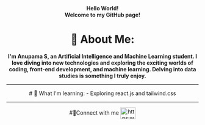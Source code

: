 <div align="center">
<strong>Hello World!<br />
Welcome to my GitHub page!</strong>


# 💫 About Me:
**I'm Anupama S, an Artificial Intelligence and Machine Learning student. I love diving into new technologies and exploring the exciting worlds of coding, front-end development, and machine learning. Delving into data studies is something I truly enjoy.**
<hr />
 # 🌱 What I'm learning: 
 - Exploring react.js and tailwind.css
 <hr />
 #🤝Connect with me 
 <a href="https:www.linkedin.com/in/anupamashettigar/" target="blank"><img align="center" src="https://raw.githubusercontent.com/rahuldkjain/github-profile-readme-generator/master/src/images/icons/Social/linked-in-alt.svg" alt="https:www.linkedin.com/in/anupamashettigar/" height="30" width="40" /></a>
</div>

